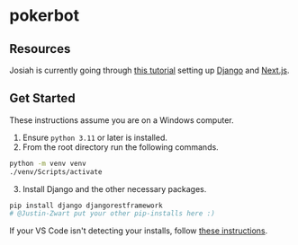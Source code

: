 # pokerbot

## Resources

Josiah is currently going through [this tutorial](https://dev.to/koladev/building-a-fullstack-application-with-django-django-rest-nextjs-3e26) setting up [Django](https://www.djangoproject.com/) and [Next.js](https://nextjs.org/).

## Get Started

These instructions assume you are on a Windows computer.

1. Ensure `python 3.11` or later is installed.
2. From the root directory run the following commands.

```bash
python -m venv venv
./venv/Scripts/activate
```

3. Install Django and the other necessary packages.

```bash
pip install django djangorestframework
# @Justin-Zwart put your other pip-installs here :)
```

If your VS Code isn't detecting your installs, follow [these instructions](https://stackoverflow.com/questions/66869413/visual-studio-code-does-not-detect-virtual-environments).
